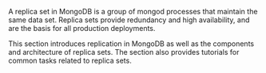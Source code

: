 A replica set in MongoDB is a group of mongod processes that maintain the same data set. 
Replica sets provide redundancy and high availability, and are the basis for all production deployments.
 
This section introduces replication in MongoDB as well as the components and architecture of replica sets. 
The section also provides tutorials for common tasks related to replica sets.
